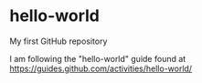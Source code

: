 # hello-world
My first GitHub repository

I am following the "hello-world" guide found at https://guides.github.com/activities/hello-world/

